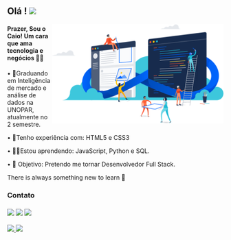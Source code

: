 
 ## Olá ! <img src="https://raw.githubusercontent.com/iampavangandhi/iampavangandhi/master/gifs/Hi.gif" width="30px">
 
 <img align="right"  src="https://github.com/Caio-Mendonca/Caio-Mendonca/blob/main/image_github.png" width="400"/>
 
 #### Prazer, Sou o Caio! Um cara que ama tecnologia e negócios 👨‍💻
  
• 🎒Graduando em Inteligência de mercado e análise de dados na UNOPAR, atualmente no 2 semestre.    

• 💜Tenho experiência com: HTML5 e CSS3

• 👨‍💻Estou aprendendo: JavaScript, Python e SQL.

• 🎯 Objetivo: Pretendo me tornar Desenvolvedor Full Stack.  

There is always something new to learn  🚀 

  <div aling="left">
<h3>Contato <h3>
 <a href="https://github.com/Caio-Mendonca"><img  src="https://img.shields.io/badge/github-%23100000.svg?&style=for-the-badge&logo=github&logoColor=white&link=mailto:https://github.com/Caio-Mendonca"></a>
 <a href="https://www.linkedin.com/in/caio-eduardo-597b03191"><img src="https://img.shields.io/badge/linkedin-%230077B5.svg?&style=for-the-badge&logo=linkedin&logoColor=white&link=mailto:https:www.linkedin.com/in/caio-eduardo-597b03191/"></a>
 <a href="mailto:caioeduardojm4@gmail.com"><img src="https://img.shields.io/badge/gmail-D14836?&style=for-the-badge&logo=gmail&logoColor=white&link=mailto:caioeduardojm4@gmail.com"></a>
  </div>  

  <div aling="center" >
  <a href= "https://github.com/Caio-Mendonca"><img src="https://github-readme-stats.vercel.app/api/top-langs/?username=caio-mendonca&layout=compact&langs_count=7&theme=dark">
    <a href= "https://github.com/Caio-Mendonca"><img src="https://github-readme-stats.vercel.app/api?username=caio-mendonca&show_icons=true&theme=dark&include_all_commits=true&count_private=true"></a>
   </div>
